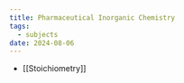 ```yaml
---
title: Pharmaceutical Inorganic Chemistry
tags:
  - subjects
date: 2024-08-06
---
```

- [[Stoichiometry]]